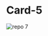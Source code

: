 # Card-5
![repo 7](https://github.com/user-attachments/assets/57822773-94df-4262-adee-2b396772a634)
